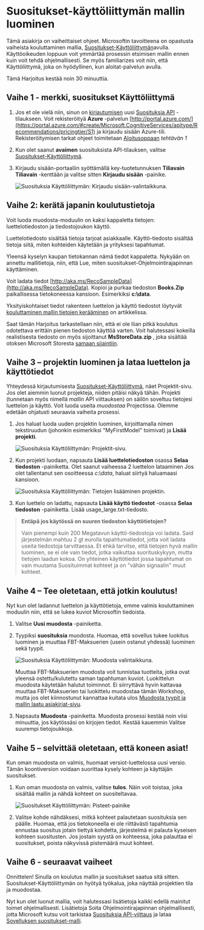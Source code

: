 <properties
    pageTitle="Mallin luominen Recommnendations käyttöliittymän | Microsoft Azure"
    description="Azure koneen Learning suositukset - rakentamiseen niin, että suositukset-Käyttöliittymä"
    services="cognitive-services"
    documentationCenter=""
    authors="luiscabrer"
    manager="jhubbard"
    editor="cgronlun"/>

<tags
    ms.service="cognitive-services"
    ms.workload="data-services"
    ms.tgt_pltfrm="na"
    ms.devlang="na"
    ms.topic="article"
    ms.date="10/11/2016"
    ms.author="luisca"/>

# <a name="building-a-model-with-the-recommendations-ui"></a>Suositukset-käyttöliittymän mallin luominen

Tämä asiakirja on vaiheittaiset ohjeet. Microsoftin tavoitteena on opastusta vaiheista kouluttaminen mallia, [Suositukset-Käyttöliittymän](https://recommendations-portal.azurewebsites.net/)avulla.
Käyttöoikeuden loppuun voit ymmärtää prosessin etsimisen mallin ennen kuin voit tehdä ohjelmallisesti. Se myös familiarizes voit niin, että Käyttöliittymä, joka on hyödyllinen, kun aloitat-palvelun avulla.

Tämä Harjoitus kestää noin 30 minuuttia.

<a name="Step1"></a>
## <a name="step-1---sign-in-to-the-recommendations-ui"></a>Vaihe 1 - merkki, suositukset Käyttöliittymä ##

1. Jos et ole vielä niin, sinun on [kirjautumisen](https://portal.azure.com/#create/Microsoft.CognitiveServices/apitype/Recommendations/pricingtier/S1) uusi [Suosituksia API](https://www.microsoft.com/cognitive-services/en-us/recommendations-api) -tilaukseen. Voit rekisteröityä **Azure** -palvelun [http://portal.azure.com/](https://portal.azure.com/#create/Microsoft.CognitiveServices/apitype/Recommendations/pricingtier/S1) ja kirjaudu sisään Azure-tili. Rekisteröitymisen tarkat ohjeet toimitetaan [Aloitusoppaan](cognitive-services-recommendations-quick-start.md) *tehtävän 1* 

1. Kun olet saanut **avaimen** suosituksista API-tilauksen, valitse [Suositukset-Käyttöliittymä](https://recommendations-portal.azurewebsites.net/). 

1. Kirjaudu sisään-portaaliin syöttämällä key-tuotetunnuksen **Tiliavain Tiliavain** -kenttään ja valitse sitten **Kirjaudu sisään** -painike.

    ![Suosituksia Käyttöliittymän: Kirjaudu sisään-valintaikkuna.][reco_signin]


<a name="Step2"></a>
## <a name="step-2---lets-gather-some-training-data"></a>Vaihe 2: kerätä japanin koulutustietoja ##

Voit luoda muodosta-moduulin on kaksi kappaletta tietojen: luettelotiedoston ja tiedostojoukon käyttö. 

Luettelotiedosto sisältää tietoja tarjoat asiakkaalle. Käyttö-tiedosto sisältää tietoja siitä, miten kohteiden käytetään ja yrityksesi tapahtumat.

Yleensä kyselyn kaupan tietokannan nämä tiedot kappaletta. Nykyään on annettu mallitietoja, niin, että Lue, miten suositukset-Ohjelmointirajapinnan käyttäminen.

Voit ladata tiedot [http://aka.ms/RecoSampleData](http://aka.ms/RecoSampleData). Kopioi ja purkaa tiedoston **Books.Zip** paikallisessa tietokoneessa kansioon. Esimerkiksi **c:\data**.

Yksityiskohtaiset tiedot rakenteen luettelon ja käyttö tiedostot löytyvät [kouluttaminen mallin tietojen kerääminen](cognitive-services-recommendations-collecting-data.md) on artikkelissa.
 
Saat tämän Harjoitus tarkastellaan niin, että ei ole liian pitkä koulutus odotettava erittäin pienen tiedoston käyttöä varten. Voit halutessasi kokeilla realistisesta tiedosto on myös sijoittanut **MsStoreData.zip** , joka sisältää otoksen Microsoft Storesta [samaan sijaintiin](http://aka.ms/RecoSampleData).

<a name="Step3"></a>
## <a name="step-3---create-a-project-and-upload-catalog-and-usage-data"></a>Vaihe 3 – projektin luominen ja lataa luettelon ja käyttötiedot ##

Yhteydessä kirjautumisesta [Suositukset-Käyttöliittymä](https://recommendations-portal.azurewebsites.net/), näet Projektit-sivu. Jos olet aiemmin luonut projekteja, niiden pitäisi näkyä tähän.
Projekti (tunnetaan myös nimellä *mallin* API viittauksen) on säilön soveltuu tietojesi luettelon ja käyttö. Voit luoda useita *muodostaa* Projectissa. Olemme edetään ohjatusti seuraavia vaiheita prosessi.

1. Jos haluat luoda uuden projektin luominen, kirjoittamalla nimen tekstiruudun (johonkin esimerkiksi "MyFirstModel" toimivat) ja **Lisää projekti**.
 
    ![Suosituksia Käyttöliittymän: Projektit-sivu.][reco_projects]

1. Kun projekti luodaan, napsauta **Lisää luettelotiedoston** osassa **Selaa tiedoston** -painiketta. Olet saanut vaiheessa 2 luettelon lataaminen Jos olet tallentanut sen osoitteessa *c:\data*, haluat siirtyä haluamaasi kansioon.

    ![Suosituksia Käyttöliittymän: Tietojen lisääminen projektin.][reco_firstmodel]

1. Kun luettelo on ladattu, napsauta **Lisää käyttö tiedostot** -osassa **Selaa tiedoston** -painiketta. Lisää usage_large.txt-tiedosto.

> **Entäpä jos käytössä on suuren tiedoston käyttötietojen?**
>
> Vain pienempi kuin 200 Megatavun käyttö-tiedostoja voi ladata. Said järjestelmän mahtuu 2 gt eurolla tapahtumatiedot, jotta voit ladata useita tiedostoja tarvittaessa.
> Et ehkä tarvitse, että tietojen hyvä mallin luominen, se ei ole vain tiedot, jotka vaikuttaa suorituskykyyn, mutta tietojen laadun kokoa. On yhteinen käyttötiedot jossa tapahtumat on vain muutama Suosituimmat kohteet ja on "vähän signaalin" muut kohteet.

<a name="Step4"></a>
## <a name="step-4---lets-do-some-training"></a>Vaihe 4 – Tee oletetaan, että jotkin koulutus! ##

Nyt kun olet ladannut luettelon ja käyttötietoja, emme valmis kouluttaminen moduulin niin, että se lukea kuviot Microsoftin tiedoista.

1.  Valitse **Uusi muodosta** -painiketta.

1.  Tyypiksi **suosituksia** muodosta. Huomaa, että sovellus tukee luokitus luominen ja muuttaa FBT-Maksuerien (usein ostanut yhdessä) luominen sekä tyypit.

    ![Suosituksia Käyttöliittymän: Muodosta valintaikkuna.][reco_build_dialog.png]


    Muuttaa FBT-Maksuerien muodosta voit tunnistaa tuotteita, jotka ovat yleensä ostettu/kulutettu saman tapahtuman kuviot.
    Luokittelun muodosta käytetään halutut toiminnot. 
    Ei siirryttävä hyvin kattavaa muuttaa FBT-Maksuerien tai luokittelu muodostaa tämän Workshop, mutta jos olet kiinnostunut kannattaa kuitata ulos [Muodosta tyypit ja mallin laatu asiakirjat-sivu](cognitive-services-recommendations-buildtypes.md).

1. Napsauta **Muodosta** -painiketta. Muodosta prosessi kestää noin viisi minuuttia, jos käytössäsi on kirjojen tiedot. Kestää kauemmin Valitse suurempi tietojoukkoja.

<a name="Step5"></a>
## <a name="step-5---lets-find-out-what-the-machine-learned"></a>Vaihe 5 – selvittää oletetaan, että koneen asiat! ##

Kun oman muodosta on valmis, huomaat versiot-luettelossa uusi versio. Tämän koontiversion voidaan suorittaa kysely kohteen ja käyttäjän suositukset.

1. Kun oman muodosta on valmis, valitse **tulos**. Näin voit toistaa, joka sisältää mallin ja nähdä kohteet on suositeltavaa.

    ![Suositukset Käyttöliittymän: Pisteet-painike][reco_score_button]

1. Valitse kohde nähdäksesi, mitkä kohteet palautetaan suosituksia sen päälle. Huomaa, että jos tietokoneella ei ole riittävästi tapahtumia ennustaa suositus jotain tiettyä kohdetta, järjestelmä ei palauta kyseisen kohteen suositusten.  Jos jostain syystä on kohteessa, joka palauttaa ei suositukset, poista näkyvissä pistemäärä muut kohteet.

<a name="Step6"></a>
## <a name="step-6---next-steps"></a>Vaihe 6 - seuraavat vaiheet ##
Onnittelen! Sinulla on koulutus mallin ja suositukset saatua sitä sitten.  Suositukset-Käyttöliittymän on hyötyä työkalua, joka näyttää projektien tila ja muodostaa. 

Nyt kun olet luonut mallia, voit halutessasi lisätietoja kaikki edellä mainitut toimet ohjelmallisesti. Lisätietoja Soita Ohjelmointirajapinnan ohjelmallisesti, jotta Microsoft kutsu voit tarkistaa [Suosituksia API-viittaus](http://go.microsoft.com/fwlink/?LinkId=759348) ja lataa [Sovelluksen suositukset-malli](http://go.microsoft.com/fwlink/?LinkID=759344).


[reco_signin]:../media/cognitive-services/reco_signin.PNG
[reco_projects]:../media/cognitive-services/reco_projects.PNG
[reco_firstmodel]:../media/cognitive-services/reco_firstmodel.png
[reco_build_dialog.png]:../media/cognitive-services/reco_build_dialog.png
[reco_score_button]:../media/cognitive-services/reco_score_button.png
